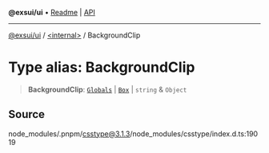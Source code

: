 **@exsui/ui** • [Readme](../../README.md) \| [API](../../globals.md)

***

[@exsui/ui](../../README.md) / [\<internal\>](../README.md) / BackgroundClip

# Type alias: BackgroundClip

> **BackgroundClip**: [`Globals`](Globals.md) \| [`Box`](Box.md) \| `string` & `Object`

## Source

node\_modules/.pnpm/csstype@3.1.3/node\_modules/csstype/index.d.ts:19019

